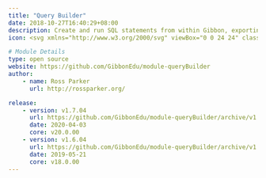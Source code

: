 ```yaml
---
title: "Query Builder"
date: 2018-10-27T16:40:29+08:00
description: Create and run SQL statements from within Gibbon, exporting the results to Excel. Gain access to a library of maintained SQL statements with a <a target="_blank" href='http://gibbonedu.com'>gibbonedu.com value added services license</a>.
icon: <svg xmlns="http://www.w3.org/2000/svg" viewBox="0 0 24 24" class="w-8 icon-cog"><path class="fill-current" d="M6.8 3.45c.87-.52 1.82-.92 2.83-1.17a2.5 2.5 0 0 0 4.74 0c1.01.25 1.96.65 2.82 1.17a2.5 2.5 0 0 0 3.36 3.36c.52.86.92 1.8 1.17 2.82a2.5 2.5 0 0 0 0 4.74c-.25 1.01-.65 1.96-1.17 2.82a2.5 2.5 0 0 0-3.36 3.36c-.86.52-1.8.92-2.82 1.17a2.5 2.5 0 0 0-4.74 0c-1.01-.25-1.96-.65-2.82-1.17a2.5 2.5 0 0 0-3.36-3.36 9.94 9.94 0 0 1-1.17-2.82 2.5 2.5 0 0 0 0-4.74c.25-1.01.65-1.96 1.17-2.82a2.5 2.5 0 0 0 3.36-3.36zM12 16a4 4 0 1 0 0-8 4 4 0 0 0 0 8z"></path><circle cx="12" cy="12" r="2" class="fill-primary"></circle></svg>

# Module Details
type: open source
website: https://github.com/GibbonEdu/module-queryBuilder
author:
    - name: Ross Parker
      url: http://rossparker.org/

release:
    - version: v1.7.04
      url: https://github.com/GibbonEdu/module-queryBuilder/archive/v1.7.04.zip
      date: 2020-04-03
      core: v20.0.00
    - version: v1.6.04
      url: https://github.com/GibbonEdu/module-queryBuilder/archive/v1.6.04.zip
      date: 2019-05-21
      core: v18.0.00
---
```

